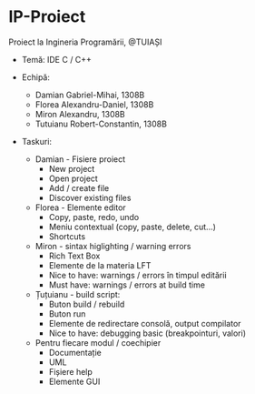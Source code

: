 # IP-Proiect
Proiect la Ingineria Programării, @TUIAȘI

* Temă: IDE C / C++
* Echipă:
  * Damian Gabriel-Mihai, 1308B
  * Florea Alexandru-Daniel, 1308B
  * Miron Alexandru, 1308B
  * Tutuianu Robert-Constantin, 1308B

* Taskuri:
  * Damian - Fisiere proiect
    * New project
    * Open project
    * Add / create file
    * Discover existing files
  * Florea - Elemente editor
    * Copy, paste, redo, undo
    * Meniu contextual (copy, paste, delete, cut...)
    * Shortcuts
  * Miron - sintax higlighting / warning errors
    * Rich Text Box
    * Elemente de la materia LFT
    * Nice to have: warnings / errors în timpul editării
    * Must have: warnings / errors at build time
  * Țuțuianu - build script:
    * Buton build / rebuild
    * Buton run
    * Elemente de redirectare consolă, output compilator
    * Nice to have: debugging basic (breakpointuri, valori)
  * Pentru fiecare modul / coechipier
    * Documentație
    * UML
    * Fișiere help
    * Elemente GUI
